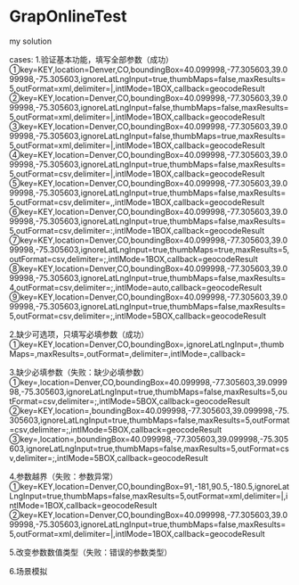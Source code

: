 # GrapOnlineTest
my solution

cases:
1.验证基本功能，填写全部参数（成功）  ①key=KEY,location=Denver,CO,boundingBox=40.099998,-77.305603,39.099998,-75.305603,ignoreLatLngInput=true,thumbMaps=false,maxResults=5,outFormat=xml,delimiter=|,intlMode=1BOX,callback=geocodeResult
②key=KEY,location=Denver,CO,boundingBox=40.099998,-77.305603,39.099998,-75.305603,ignoreLatLngInput=false,thumbMaps=false,maxResults=5,outFormat=xml,delimiter=|,intlMode=1BOX,callback=geocodeResult
③key=KEY,location=Denver,CO,boundingBox=40.099998,-77.305603,39.099998,-75.305603,ignoreLatLngInput=false,thumbMaps=true,maxResults=5,outFormat=xml,delimiter=|,intlMode=1BOX,callback=geocodeResult
④key=KEY,location=Denver,CO,boundingBox=40.099998,-77.305603,39.099998,-75.305603,ignoreLatLngInput=true,thumbMaps=false,maxResults=5,outFormat=csv,delimiter=|,intlMode=1BOX,callback=geocodeResult
⑤key=KEY,location=Denver,CO,boundingBox=40.099998,-77.305603,39.099998,-75.305603,ignoreLatLngInput=true,thumbMaps=false,maxResults=5,outFormat=csv,delimiter=,,intlMode=1BOX,callback=geocodeResult
⑥key=KEY,location=Denver,CO,boundingBox=40.099998,-77.305603,39.099998,-75.305603,ignoreLatLngInput=true,thumbMaps=false,maxResults=5,outFormat=csv,delimiter=:,intlMode=1BOX,callback=geocodeResult
⑦key=KEY,location=Denver,CO,boundingBox=40.099998,-77.305603,39.099998,-75.305603,ignoreLatLngInput=true,thumbMaps=true,maxResults=5,outFormat=csv,delimiter=;,intlMode=1BOX,callback=geocodeResult
⑧key=KEY,location=Denver,CO,boundingBox=40.099998,-77.305603,39.099998,-75.305603,ignoreLatLngInput=true,thumbMaps=false,maxResults=4,outFormat=csv,delimiter=;,intlMode=auto,callback=geocodeResult
⑨key=KEY,location=Denver,CO,boundingBox=40.099998,-77.305603,39.099998,-75.305603,ignoreLatLngInput=true,thumbMaps=false,maxResults=5,outFormat=csv,delimiter=;,intlMode=5BOX,callback=geocodeResult

2.缺少可选项，只填写必填参数（成功）
①key=KEY,location=Denver,CO,boundingBox=,ignoreLatLngInput=,thumbMaps=,maxResults=,outFormat=,delimiter=,intlMode=,callback=

3.缺少必填参数（失败：缺少必填参数）
①key=,location=Denver,CO,boundingBox=40.099998,-77.305603,39.099998,-75.305603,ignoreLatLngInput=true,thumbMaps=false,maxResults=5,outFormat=csv,delimiter=;,intlMode=5BOX,callback=geocodeResult
②key=KEY,location=,boundingBox=40.099998,-77.305603,39.099998,-75.305603,ignoreLatLngInput=true,thumbMaps=false,maxResults=5,outFormat=csv,delimiter=;,intlMode=5BOX,callback=geocodeResult
③key=,location=,boundingBox=40.099998,-77.305603,39.099998,-75.305603,ignoreLatLngInput=true,thumbMaps=false,maxResults=5,outFormat=csv,delimiter=;,intlMode=5BOX,callback=geocodeResult

4.参数越界（失败：参数异常）
①key=KEY,location=Denver,CO,boundingBox=91,-181,90.5,-180.5,ignoreLatLngInput=true,thumbMaps=false,maxResults=5,outFormat=xml,delimiter=|,intlMode=1BOX,callback=geocodeResult
②key=KEY,location=Denver,CO,boundingBox=40.099998,-77.305603,39.099998,-75.305603,ignoreLatLngInput=true,thumbMaps=false,maxResults=5,outFormat=xml,delimiter=|,intlMode=1BOX,callback=geocodeResult

5.改变参数数值类型（失败：错误的参数类型）

6.场景模拟

  
